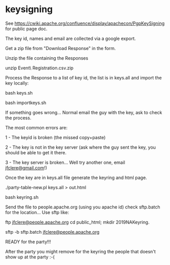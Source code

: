 # keysigning

See https://cwiki.apache.org/confluence/display/apachecon/PgpKeySigning for public page doc.

The key id, names and email are collected via a google export.

Get a zip file from "Download Response" in the form.

Unzip the file containing the Responses

unzip Event\ Registration.csv.zip

Process the Response to a list of key id, the list is in keys.all and import the key locally:

bash keys.sh

bash importkeys.sh

If something goes wrong... Normal email the guy with the key, ask to check the process.

The most common errors are:

1 - The keyid is broken (the missed copy+paste)

2 - The key is not in the key server (ask where the guy sent the key, you should be able to get it there.

3 - The key server is broken...  Well try another one, email jfclere@gmail.com!)

Once the key are in keys.all file generate the keyring and html page.

./party-table-new.pl keys.all > out.html

bash keyring.sh

Send the file to people.apache.org (using you apache id) check sftp.batch for the location...
Use sftp like:

ftp jfclere@people.apache.org cd public_html; mkdir 2019NAKeyring.

sftp -b sftp.batch jfclere@people.apache.org

READY for the party!!!

After the party you might remove for the keyring the people that doesn't show up at the party :-(
